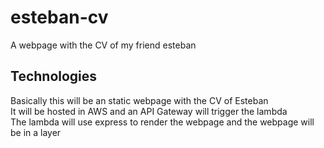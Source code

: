 # esteban-cv
A webpage with the CV of my friend esteban

## Technologies
Basically this will be an static webpage with the CV of Esteban  
It will be hosted in AWS and an API Gateway will trigger the lambda  
The lambda will use express to render the webpage and the webpage will be in a layer  
